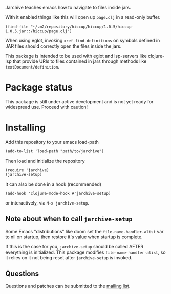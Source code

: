 Jarchive teaches emacs how to navigate to files inside jars.

With it enabled things like this will open up `page.clj` in a read-only buffer.

``` emacs-lisp
(find-file "~/.m2/repository/hiccup/hiccup/1.0.5/hiccup-1.0.5.jar::/hiccup/page.clj")
```

When using eglot, invoking `xref-find-definitions` on symbols defined in JAR files should correctly open the files inside the jars.

This package is intended to be used with eglot and lsp-servers like clojure-lsp that provide URIs to files contained in jars through methods like `textDocument/definition`.

# Package status

This package is still under active development and is not yet ready for widespread use. Proceed with caution!

# Installing

Add this repository to your emacs load-path

``` emacs-lisp
(add-to-list 'load-path "path/to/jarchive")
```

Then load and initialize the repository

``` emacs-lisp
(require 'jarchive)
(jarchive-setup)
```

It can also be done in a hook (recommended)

``` emacs-lisp
(add-hook 'clojure-mode-hook #'jarchive-setup)
```

or interactively, via `M-x jarchive-setup`.

## Note about when to call `jarchive-setup`

Some Emacs "distributions" like doom set the `file-name-handler-alist` var to nil on startup, then restore it's value when startup is complete.

If this is the case for you, `jarchive-setup` should be called AFTER everything is initialized.
This package modifies `file-name-handler-alist`, so it relies on it not being reset after `jarchive-setup` is invoked.

## Questions

Questions and patches can be submitted to the [mailing list](https://lists.sr.ht/~dannyfreeman/jarchive-dev).
